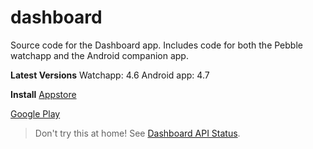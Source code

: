 # dashboard

Source code for the Dashboard app. Includes code for both the Pebble watchapp and the Android companion app.

**Latest Versions** 
Watchapp: 4.6 
Android app: 4.7

**Install**
[Appstore](https://apps.getpebble.com/en_US/application/53ec8d840c3036447e000109)

[Google Play](https://play.google.com/store/apps/details?id=com.wordpress.ninedof.dashboard)

> Don't try this at home! See [Dashboard API Status](https://github.com/C-D-Lewis/dashboard-api-status).

